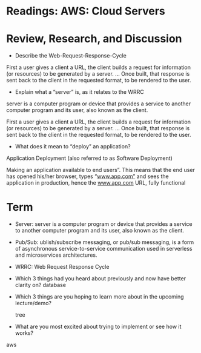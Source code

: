 # Readings: AWS: Cloud Servers

# Review, Research, and Discussion

* Describe the Web-Request-Response-Cycle


First a user gives a client a URL, the client builds a request for information (or resources) to be generated by a server. ... Once built, that response is sent back to the client in the requested format, to be rendered to the user.

* Explain what a “server” is, as it relates to the WRRC

 server is a computer program or device that provides a service to another computer program and its user, also known as the client.
 
First a user gives a client a URL, the client builds a request for information (or resources) to be generated by a server. ... Once built, that response is sent back to the client in the requested format, to be rendered to the user.

* What does it mean to “deploy” an application?

Application Deployment (also referred to as Software Deployment)

Making an application available to end users”. This means that the end user has opened his/her browser, types “www.app.com” and sees the application in production, hence the www.app.com URL, fully functional

# Term

* Server:  server is a computer program or device that provides a service to another computer program and its user, also known as the client.
* Pub/Sub: ublish/subscribe messaging, or pub/sub messaging, is a form of asynchronous service-to-service communication used in serverless and microservices architectures. 
* WRRC: Web Request Response Cycle

* Which 3 things had you heard about previously and now have better clarity on?
 database

* Which 3 things are you hoping to learn more about in the upcoming lecture/demo?
 
  tree
* What are you most excited about trying to implement or see how it works?

aws
